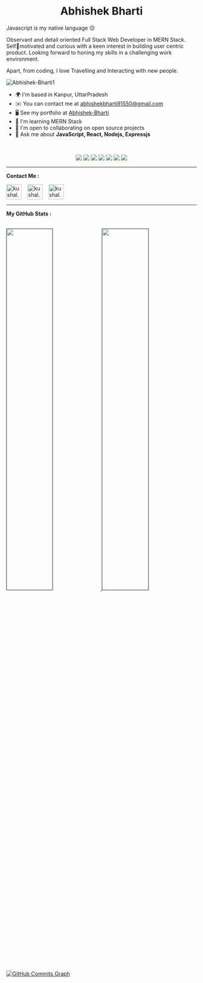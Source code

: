 <h1 align="center">
  <b>Abhishek Bharti</b>
</h1>

Javascript is my native language 😌

Observant and detail oriented Full Stack Web Developer in MERN Stack. Selfmotivated and curious with a keen interest in building user centric product. Looking
forward to honing my skills in a challenging work environment.


Apart, from coding, I love Travelling and Interacting with new people.

<p align="left"> <img src="https://komarev.com/ghpvc/?username=Abhishek-Bharti1&label=Profile%20views&color=0e75b6&style=flat" alt="Abhishek-Bharti1" /> </p>

* 🌍  I'm based in Kanpur, UttarPradesh
* ✉️  You can contact me at [abhishekbharti91550@gmail.com](mailto:abhishekbharti91550@gmail.com)
* 🖥️  See my portfolio at [Abhishek-Bharti](https://prtfolio-abhishek-bharti1.vercel.app
)
* 🧠  I'm learning MERN Stack 
* 🤝  I'm open to collaborating on open source projects
* 💬 Ask me about **JavaScript, React, Nodejs, Expressjs**

<br>
<p>
<div align ="center">

   <img src="https://img.shields.io/badge/-HTML-c58545?style=for-the-badge&logo=html5&logoColor=c58545&labelColor=282828">
   <img src="https://img.shields.io/badge/-CSS-d1a01f?style=for-the-badge&logo=css3&logoColor=d1a01f&labelColor=282828">
   <img src="https://img.shields.io/badge/JavaScript-F7DF1E?style=for-the-badge&logo=javascript&logoColor=d1a01f&labelColor=282828">
   <img src="https://img.shields.io/badge/Node.js-43853D?style=for-the-badge&logo=node.js&logoColor=d1a01f&labelColor=282828">
   <img src="https://img.shields.io/badge/Express.js-404D59?style=for-the-badge&logo=express.js&logoColor=d1a01f&labelColor=282828">
   <img src="https://img.shields.io/badge/React-20232A?style=for-the-badge&logo=react&logoColor=61DAFB&labelColor=282828">
   <img src="https://img.shields.io/badge/MongoDB-4EA94B?style=for-the-badge&logo=mongodb&logoColor=white">
</div>
</p>
<hr>


<b>Contact Me :</b>
<br/>
<p align="left">
  <a href="https://www.linkedin.com/in/abhishek-bharti-/" target="blank"><img align="center" src="https://www.bing.com/th?id=AMMS_S_24b2654d-e52c-a557-e938-1072dfec2428&w=148&h=148&c=7&o=6&oif=webp&pid=SANGAM" alt="kushal.bhanot" height="40" width="40" /></a> &nbsp;&nbsp;
  <a href="https://github.com/Abhishek-Bharti1" target="blank"><img align="center" src="https://cdn.afterdawn.fi/v3/news/original/github-logo.png" alt="kushal.bhanot.98" height="40" width="40" /></a> &nbsp;&nbsp;
  <a href="https://medium.com/@abhishekbharti91550" target="blank"><img align="center" src="https://th.bing.com/th/id/R.43138f8c443dd4df3ec9e1bf9b647d21?rik=NKBORmUj52K2yQ&riu=http%3a%2f%2flogok.org%2fwp-content%2fuploads%2f2020%2f10%2fMedium-logo-2020.png&ehk=dJgY5T%2bcVRjClQ2SWPGm%2fC%2fe2NgyG2Dfrzq5vrKrIL0%3d&risl=&pid=ImgRaw&r=0" alt="kushal.bhanot.98" height="40" width="40" /></a> &nbsp;&nbsp;
</p>
<hr>
<b>My GitHub Stats :</b>
<br/>
<br/>
<p align="left">
  <a href="">
  <img width="49.5%" src="https://github-readme-stats.vercel.app/api?username=Abhishek-Bharti1&show_icons=true&theme=gruvbox&hide_border=true" />
    <img width="49.5%" src="http://github-readme-streak-stats.herokuapp.com?user=Abhishek-Bharti1&theme=dark&date_format=M%20j%5B%2C%20Y%5D" />
  </a>
</p>
<br>
<a href="http://www.github.com/Abhishek-Bharti1"><img src="https://activity-graph.herokuapp.com/graph?username=Abhishek-Bharti1&bg_color=1c1917&color=ffffff&line=0891b2&point=ffffff&area_color=1c1917&area=true&hide_border=true&custom_title=GitHub%20Commits%20Graph" alt="GitHub Commits Graph" /></a>
